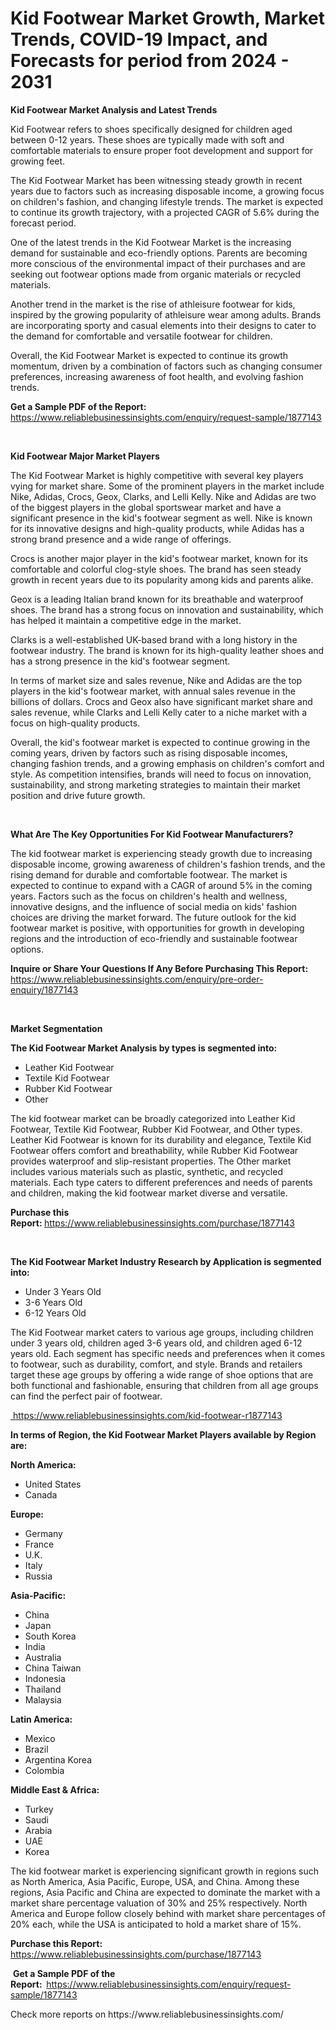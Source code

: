 <p><h1>Kid Footwear Market Growth, Market Trends, COVID-19 Impact, and Forecasts for period from 2024 - 2031</h1></p><p><strong>Kid Footwear Market Analysis and Latest Trends</strong></p>
<p><p>Kid Footwear refers to shoes specifically designed for children aged between 0-12 years. These shoes are typically made with soft and comfortable materials to ensure proper foot development and support for growing feet.</p><p>The Kid Footwear Market has been witnessing steady growth in recent years due to factors such as increasing disposable income, a growing focus on children's fashion, and changing lifestyle trends. The market is expected to continue its growth trajectory, with a projected CAGR of 5.6% during the forecast period.</p><p>One of the latest trends in the Kid Footwear Market is the increasing demand for sustainable and eco-friendly options. Parents are becoming more conscious of the environmental impact of their purchases and are seeking out footwear options made from organic materials or recycled materials.</p><p>Another trend in the market is the rise of athleisure footwear for kids, inspired by the growing popularity of athleisure wear among adults. Brands are incorporating sporty and casual elements into their designs to cater to the demand for comfortable and versatile footwear for children.</p><p>Overall, the Kid Footwear Market is expected to continue its growth momentum, driven by a combination of factors such as changing consumer preferences, increasing awareness of foot health, and evolving fashion trends.</p></p>
<p><strong>Get a Sample PDF of the Report:&nbsp;</strong> <a href="https://www.reliablebusinessinsights.com/enquiry/request-sample/1877143">https://www.reliablebusinessinsights.com/enquiry/request-sample/1877143</a></p>
<p>&nbsp;</p>
<p><strong>Kid Footwear Major Market Players</strong></p>
<p><p>The Kid Footwear Market is highly competitive with several key players vying for market share. Some of the prominent players in the market include Nike, Adidas, Crocs, Geox, Clarks, and Lelli Kelly. Nike and Adidas are two of the biggest players in the global sportswear market and have a significant presence in the kid's footwear segment as well. Nike is known for its innovative designs and high-quality products, while Adidas has a strong brand presence and a wide range of offerings.</p><p>Crocs is another major player in the kid's footwear market, known for its comfortable and colorful clog-style shoes. The brand has seen steady growth in recent years due to its popularity among kids and parents alike.</p><p>Geox is a leading Italian brand known for its breathable and waterproof shoes. The brand has a strong focus on innovation and sustainability, which has helped it maintain a competitive edge in the market.</p><p>Clarks is a well-established UK-based brand with a long history in the footwear industry. The brand is known for its high-quality leather shoes and has a strong presence in the kid's footwear segment.</p><p>In terms of market size and sales revenue, Nike and Adidas are the top players in the kid's footwear market, with annual sales revenue in the billions of dollars. Crocs and Geox also have significant market share and sales revenue, while Clarks and Lelli Kelly cater to a niche market with a focus on high-quality products.</p><p>Overall, the kid's footwear market is expected to continue growing in the coming years, driven by factors such as rising disposable incomes, changing fashion trends, and a growing emphasis on children's comfort and style. As competition intensifies, brands will need to focus on innovation, sustainability, and strong marketing strategies to maintain their market position and drive future growth.</p></p>
<p>&nbsp;</p>
<p><strong>What Are The Key Opportunities For Kid Footwear Manufacturers?</strong></p>
<p><p>The kid footwear market is experiencing steady growth due to increasing disposable income, growing awareness of children's fashion trends, and the rising demand for durable and comfortable footwear. The market is expected to continue to expand with a CAGR of around 5% in the coming years. Factors such as the focus on children's health and wellness, innovative designs, and the influence of social media on kids' fashion choices are driving the market forward. The future outlook for the kid footwear market is positive, with opportunities for growth in developing regions and the introduction of eco-friendly and sustainable footwear options.</p></p>
<p><strong>Inquire or Share Your Questions If Any Before Purchasing This Report:</strong> <a href="https://www.reliablebusinessinsights.com/enquiry/pre-order-enquiry/1877143">https://www.reliablebusinessinsights.com/enquiry/pre-order-enquiry/1877143</a></p>
<p>&nbsp;</p>
<p><strong>Market Segmentation</strong></p>
<p><strong>The Kid Footwear Market Analysis by types is segmented into:</strong></p>
<p><ul><li>Leather Kid Footwear</li><li>Textile Kid Footwear</li><li>Rubber Kid Footwear</li><li>Other</li></ul></p>
<p><p>The kid footwear market can be broadly categorized into Leather Kid Footwear, Textile Kid Footwear, Rubber Kid Footwear, and Other types. Leather Kid Footwear is known for its durability and elegance, Textile Kid Footwear offers comfort and breathability, while Rubber Kid Footwear provides waterproof and slip-resistant properties. The Other market includes various materials such as plastic, synthetic, and recycled materials. Each type caters to different preferences and needs of parents and children, making the kid footwear market diverse and versatile.</p></p>
<p><strong>Purchase this Report:&nbsp;</strong><a href="https://www.reliablebusinessinsights.com/purchase/1877143">https://www.reliablebusinessinsights.com/purchase/1877143</a></p>
<p>&nbsp;</p>
<p><strong>The Kid Footwear Market Industry Research by Application is segmented into:</strong></p>
<p><ul><li>Under 3 Years Old</li><li>3-6 Years Old</li><li>6-12 Years Old</li></ul></p>
<p><p>The Kid Footwear market caters to various age groups, including children under 3 years old, children aged 3-6 years old, and children aged 6-12 years old. Each segment has specific needs and preferences when it comes to footwear, such as durability, comfort, and style. Brands and retailers target these age groups by offering a wide range of shoe options that are both functional and fashionable, ensuring that children from all age groups can find the perfect pair of footwear.</p></p>
<p><a href="https://www.reliablebusinessinsights.com/kid-footwear-r1877143">&nbsp;https://www.reliablebusinessinsights.com/kid-footwear-r1877143</a></p>
<p><strong>In terms of Region, the Kid Footwear Market Players available by Region are:</strong></p>
<p>
    <p> <strong> North America: </strong>
        <ul>
            <li>United States</li>
            <li>Canada</li>
        </ul>
        </p> 
    <p> <strong> Europe: </strong>
        <ul>
            <li>Germany</li>
            <li>France</li>
            <li>U.K.</li>
            <li>Italy</li>
            <li>Russia</li>
        </ul>
        </p> 
    <p> <strong> Asia-Pacific: </strong>
        <ul>
            <li>China</li>
            <li>Japan</li>
            <li>South Korea</li>
            <li>India</li>
            <li>Australia</li>
            <li>China Taiwan</li>
            <li>Indonesia</li>
            <li>Thailand</li>
            <li>Malaysia</li>
        </ul>
        </p> 
    <p> <strong> Latin America: </strong>
        <ul>
            <li>Mexico</li>
            <li>Brazil</li>
            <li>Argentina Korea</li>
            <li>Colombia</li>
        </ul>
        </p> 
    <p> <strong> Middle East & Africa: </strong>
        <ul>
            <li>Turkey</li>
            <li>Saudi</li>
            <li>Arabia</li>
            <li>UAE</li>
            <li>Korea</li>
        </ul>
    </p>
    </p>
<p><p>The kid footwear market is experiencing significant growth in regions such as North America, Asia Pacific, Europe, USA, and China. Among these regions, Asia Pacific and China are expected to dominate the market with a market share percentage valuation of 30% and 25% respectively. North America and Europe follow closely behind with market share percentages of 20% each, while the USA is anticipated to hold a market share of 15%.</p></p>
<p><strong>Purchase this Report: </strong><a href="https://www.reliablebusinessinsights.com/purchase/1877143">https://www.reliablebusinessinsights.com/purchase/1877143</a></p>
<p>&nbsp;<strong>Get a Sample PDF of the Report:&nbsp;&nbsp;</strong><a href="https://www.reliablebusinessinsights.com/enquiry/request-sample/1877143">https://www.reliablebusinessinsights.com/enquiry/request-sample/1877143</a></p>
<p><strong></strong></p>
<p>Check more reports on https://www.reliablebusinessinsights.com/</p>